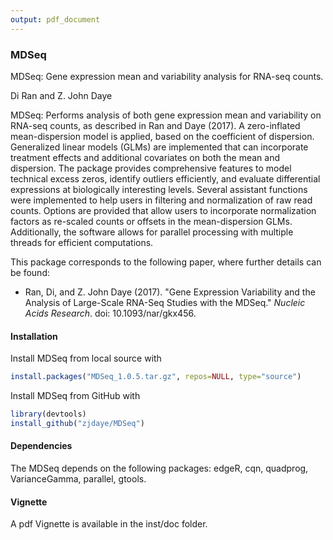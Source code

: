 ```yaml
---
output: pdf_document
---
```

### MDSeq

MDSeq: Gene expression mean and variability analysis for RNA-seq counts.

Di Ran and Z. John Daye

MDSeq: Performs analysis of both gene expression mean and variability on RNA-seq counts, as described in Ran and Daye (2017).  A zero-inflated mean-dispersion model is applied, based on the coefficient of dispersion.  Generalized linear models (GLMs) are implemented that can incorporate treatment effects and additional covariates on both the mean and dispersion.   The package provides comprehensive features to model technical excess zeros, identify outliers efficiently, and evaluate differential expressions at biologically interesting levels.  Several assistant functions were implemented to help users in filtering and normalization of raw read counts.  Options are provided that allow users to incorporate normalization factors as re-scaled counts or offsets in the mean-dispersion GLMs.  Additionally, the software allows for parallel processing with multiple threads for efficient computations.

This package corresponds to the following paper, where further details can be found:

- Ran, Di, and Z. John Daye (2017). "Gene Expression Variability and the Analysis of Large-Scale RNA-Seq Studies with the MDSeq." *Nucleic Acids Research*. doi: 10.1093/nar/gkx456.


#### Installation

Install MDSeq from local source with
```r
install.packages("MDSeq_1.0.5.tar.gz", repos=NULL, type="source")
```

Install MDSeq from GitHub with
```r
library(devtools)
install_github("zjdaye/MDSeq")
```

#### Dependencies

The MDSeq depends on the following packages: edgeR, cqn, quadprog, VarianceGamma, parallel, gtools.

#### Vignette
A pdf Vignette is available in the inst/doc folder.




